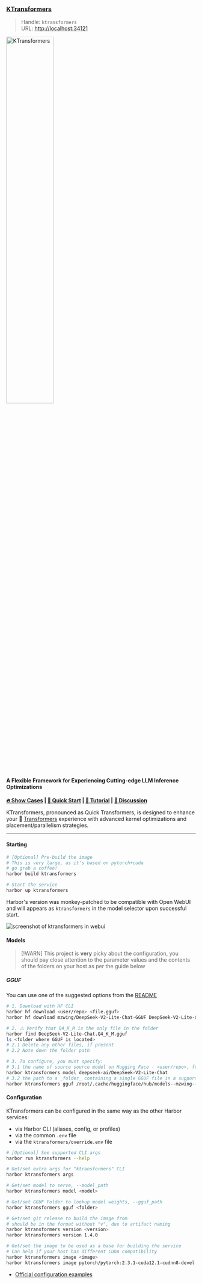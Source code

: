 ### [KTransformers](https://github.com/kvcache-ai/ktransformers)

> Handle: `ktransformers`<br/>
> URL: [http://localhost:34121](http://localhost:34121)

<picture>
    <img alt="KTransformers" src="https://github.com/user-attachments/assets/d5a2492f-a415-4456-af99-4ab102f13f8b" width=50%>
</picture>

</p>
  <h4>A Flexible Framework for Experiencing Cutting-edge LLM Inference Optimizations</h4>
  <strong><a href="#show-cases">🔥 Show Cases</a> | <a href="#quick-start">🚀 Quick Start</a> | <a href="#tutorial">📃 Tutorial</a> | <a href="https://github.com/kvcache-ai/ktransformers/discussions">💬  Discussion </a> </strong>
</div>

KTransformers, pronounced as Quick Transformers, is designed to enhance your 🤗 <a href="https://github.com/huggingface/transformers">Transformers</a> experience with advanced kernel optimizations and placement/parallelism strategies.

---

#### Starting

```bash
# [Optional] Pre-build the image
# This is very large, as it's based on pytorch+cuda
# go grab a coffee!
harbor build ktransformers

# Start the service
harbor up ktransformers
```

Harbor's version was monkey-patched to be compatible with Open WebUI and will appears as `ktransformers` in the model selector upon successful start.

![screenshot of ktransformers in webui](./ktransformers-webui.png)

#### Models

> [!WARN]
> This project is **very** picky about the configuration, you should pay close attention to the parameter values and the contents of the folders on your host as per the guide below

##### GGUF

You can use one of the suggested options from the [README](https://github.com/kvcache-ai/ktransformers?tab=readme-ov-file#-suggested-model)

```bash
# 1. Download with HF CLI
harbor hf download <user/repo> <file.gguf>
harbor hf download mzwing/DeepSeek-V2-Lite-Chat-GGUF DeepSeek-V2-Lite-Chat.Q4_K_M.gguf

# 2. ⚠️ Verify that Q4_K_M is the only file in the folder
harbor find DeepSeek-V2-Lite-Chat.Q4_K_M.gguf
ls <folder where GGUF is located>
# 2.1 Delete any other files, if present
# 2.2 Note down the folder path

# 3. To configure, you must specify:
# 3.1 the name of source source model on Hugging Face - <user/repo>, for KTransformers to download the model config
harbor ktransformers model deepseek-ai/DeepSeek-V2-Lite-Chat
# 3.2 the path to a _folder_ containing a single GGUF file in a supported quant
harbor ktransformers gguf /root/.cache/huggingface/hub/models--mzwing--DeepSeek-V2-Lite-Chat-GGUF/snapshots/b04b913ceb7e910feeb20aa4e3cea9bde33b178a
```

#### Configuration

KTransformers can be configured in the same way as the other Harbor services:
- via Harbor CLI (aliases, config, or profiles)
- via the common `.env` file
- via the `ktransformers/override.env` file

```bash
# [Optional] See supported CLI args
harbor run ktransformers --help

# Get/set extra args for "ktransformers" CLI
harbor ktransformers args

# Get/set model to serve, --model_path
harbor ktransformers model <model>

# Get/set GGUF Folder to lookup model weights, --gguf_path
harbor ktransformers gguf <folder>

# Get/set git release to build the image from
# should be in the format without "v", due to artifact naming
harbor ktransformers version <version>
harbor ktransformers version 1.4.0

# Get/set the image to be used as a base for building the service
# Can help if your host has different CUDA compatibility
harbor ktransformers image <image>
harbor ktransformers image pytorch/pytorch:2.3.1-cuda12.1-cudnn8-devel
```

- [Official configuration examples](https://github.com/kvcache-ai/ktransformers?tab=readme-ov-file#run-example)